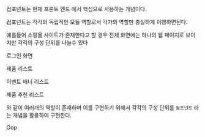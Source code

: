 
컴포넌트는 현재 프론트 엔드 에서 핵심으로 사용하는 개념이다.

컴포넌트는 각각의 독립적인 모듈 역할로서 각가의 역할만 충실하게 이행하면된다.

예를들어 쇼핑몰 사이트가 존재한다고 할 경우 전체 화면에는 하나의 웹 페이지로 보이지만 각각의 구성 단위를 나눌수 있다 

로그인 화면 

제품 리스트 

이벤트 배너 리스트

제품 추천 리스트 

와 같이 여러개의 역할이 존재하며 이를 구현하기 위해서 각각의 구성 단위를 ``컴포넌트`` 라는 개념을 활용하여 구현한다.

Oop 